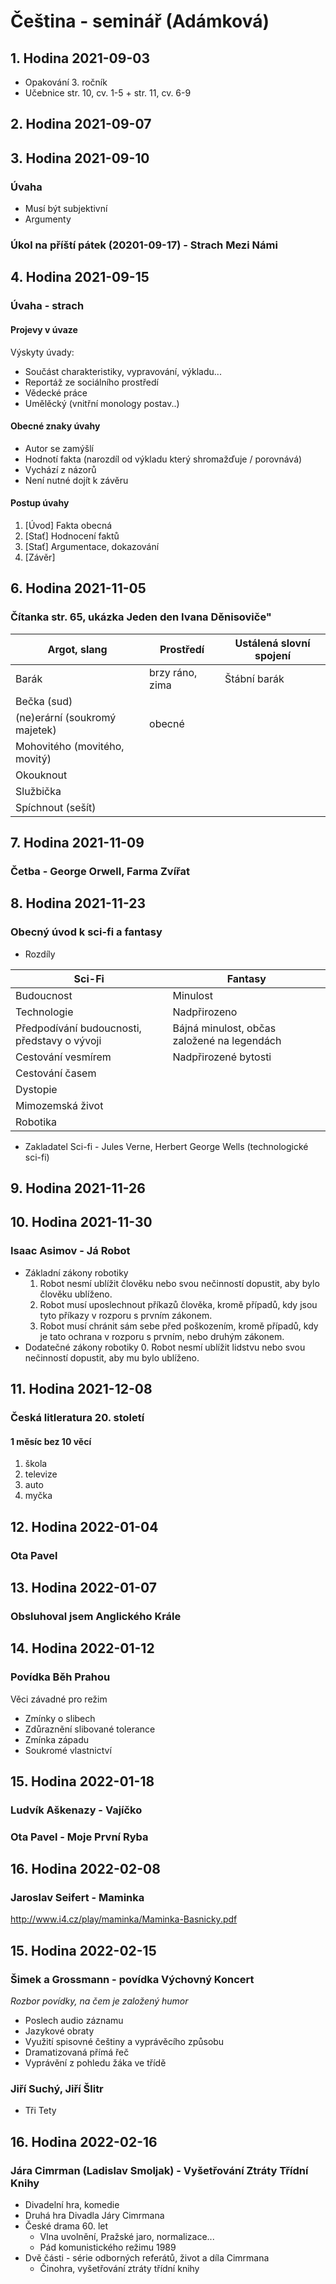 # Čeština - seminář (Adámková)

## 1. Hodina 2021-09-03

* Opakování 3. ročník
* Učebnice str. 10, cv. 1-5 + str. 11, cv. 6-9

## 2. Hodina 2021-09-07

## 3. Hodina 2021-09-10

### Úvaha

* Musí být subjektivní
* Argumenty

### Úkol na příští pátek (20201-09-17) - Strach Mezi Námi

## 4. Hodina 2021-09-15

### Úvaha - strach

#### Projevy v úvaze

Výskyty úvady:

* Součást charakteristiky, vypravování, výkladu...
* Reportáž ze sociálního prostředí
* Vědecké práce
* Umělěcký (vnitřní monology postav..)

#### Obecné znaky úvahy

* Autor se zamýšlí
* Hodnotí fakta (narozdíl od výkladu který shromažďuje / porovnává)
* Vychází z názorů
* Není nutné dojít k závěru

#### Postup úvahy

1. [Úvod] Fakta obecná
2. [Stať] Hodnocení faktů
3. [Stať] Argumentace, dokazování
4. [Závěr]

## 6. Hodina 2021-11-05

### Čítanka str. 65, ukázka **Jeden den Ivana Děnisoviče"**

|Argot, slang|Prostředí|Ustálená slovní spojení|
|---|---|---|
|Barák|brzy ráno, zima|Štábní barák|
|Bečka (sud)|||
|(ne)erární (soukromý majetek)|obecné||
|Mohovitého (movitého, movitý)||
|Okouknout||
|Službička||
|Spíchnout (sešít)||

## 7. Hodina 2021-11-09

### Četba - George Orwell, Farma Zvířat

## 8. Hodina 2021-11-23

### Obecný úvod k sci-fi a fantasy

* Rozdíly

|Sci-Fi|Fantasy|
|---|---|
|Budoucnost|Minulost|
|Technologie|Nadpřirozeno|
|Předpodívání budoucnosti, představy o vývoji|Bájná minulost, občas založené na legendách|
|Cestování vesmírem|Nadpřirozené bytosti|
|Cestování časem|
|Dystopie|
|Mimozemská život|
|Robotika|

* Zakladatel Sci-fi - Jules Verne, Herbert George Wells (technologické sci-fi)

## 9. Hodina 2021-11-26

## 10. Hodina 2021-11-30

### Isaac Asimov - Já Robot

* Základní zákony robotiky
	1. Robot nesmí ublížit člověku nebo svou nečinností dopustit, aby bylo člověku ublíženo.
	2. Robot musí uposlechnout příkazů člověka, kromě případů, kdy jsou tyto příkazy v rozporu s prvním zákonem.
	3. Robot musí chránit sám sebe před poškozením, kromě případů, kdy je tato ochrana v rozporu s prvním, nebo druhým zákonem.
* Dodatečné zákony robotiky
	0. Robot nesmí ublížit lidstvu nebo svou nečinností dopustit, aby mu bylo ublíženo.

## 11. Hodina 2021-12-08

### Česká litleratura 20. století

#### 1 měsíc bez 10 věcí

1. škola
2. televize
3. auto
4. myčka

## 12. Hodina 2022-01-04

### Ota Pavel

## 13. Hodina 2022-01-07

### Obsluhoval jsem Anglického Krále

## 14. Hodina 2022-01-12

### Povídka Běh Prahou

Věci závadné pro režim  
* Zmínky o slibech
* Zdůraznění slibované tolerance
* Zmínka západu
* Soukromé vlastnictví

## 15. Hodina 2022-01-18

### Ludvík Aškenazy - Vajíčko

### Ota Pavel - Moje První Ryba

## 16. Hodina 2022-02-08

### Jaroslav Seifert - Maminka

http://www.i4.cz/play/maminka/Maminka-Basnicky.pdf

## 15. Hodina 2022-02-15

### Šimek a Grossmann - povídka Výchovný Koncert

*Rozbor povídky, na čem je založený humor*

* Poslech audio záznamu
* Jazykové obraty
* Využití spisovné češtiny a vyprávěcího způsobu
* Dramatizovaná přímá řeč
* Vyprávění z pohledu žáka ve třídě

### Jiří Suchý, Jiří Šlitr

* Tři Tety

## 16. Hodina 2022-02-16

### Jára Cimrman (Ladislav Smoljak) - Vyšetřování Ztráty Třídní Knihy

* Divadelní hra, komedie
* Druhá hra Divadla Járy Cimrmana
* České drama 60. let
	* Vlna uvolnění, Pražské jaro, normalizace...
	* Pád komunistického režimu 1989
* Dvě části - série odborných referátů, život a díla Cimrmana
	* Činohra, vyšetřování ztráty třídní knihy